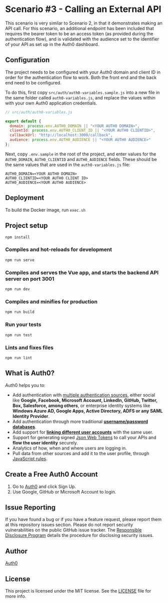 # Scenario #3 - Calling an External API

This scenario is very similar to Scenario 2, in that it demonstrates making an API call. For this scenario, an additional endpoint has been included that requires the bearer token to be an access token (as provided during the authentication flow), and is validated with the audience set to the identifier of your API as set up in the Auth0 dashboard.

## Configuration

The project needs to be configured with your Auth0 domain and client ID in order for the authentication flow to work. Both the front end and the back end need to be configured.

To do this, first copy `src/auth/auth0-variables.sample.js` into a new file in the same folder called `auth0-variables.js`, and replace the values within with your own Auth0 application credentials.

```js
// src/auth/auth0-variables.js

export default {
  domain: process.env.AUTH0_DOMAIN || "<YOUR AUTH0 DOMAIN>",
  clientId: process.env.AUTH0_CLIENT_ID || "<YOUR AUTH0 CLIENTID>",
  callbackUrl: "http://localhost:3000/callback",
  audience: process.env.AUTH0_AUDIENCE || "<YOUR AUTH0 AUDIENCE>"
};
```

Next, copy `.env.sample` in the root of the project, and enter values for the `AUTH0_DOMAIN`, `AUTH0_CLIENTID` and `AUTH0_AUDIENCE` fields. These should be the same values that are used in the `auth0-variables.js` file:

```
AUTH0_DOMAIN=<YOUR AUTH0 DOMAIN>
AUTH0_CLIENTID=<YOUR AUTH0 CLIENT ID>
AUTH0_AUDIENCE=<YOUR AUTH0 AUDIENCE>
```

## Deployment

To build the Docker image, run `exec.sh`

## Project setup

```
npm install
```

### Compiles and hot-reloads for development

```
npm run serve
```

### Compiles and serves the Vue app, and starts the backend API server on port 3001

```
npm run dev
```

### Compiles and minifies for production

```
npm run build
```

### Run your tests

```
npm run test
```

### Lints and fixes files

```
npm run lint
```

## What is Auth0?

Auth0 helps you to:

- Add authentication with [multiple authentication sources](https://docs.auth0.com/identityproviders), either social like **Google, Facebook, Microsoft Account, LinkedIn, GitHub, Twitter, Box, Salesforce, among others**, or enterprise identity systems like **Windows Azure AD, Google Apps, Active Directory, ADFS or any SAML Identity Provider**.
- Add authentication through more traditional **[username/password databases](https://docs.auth0.com/mysql-connection-tutorial)**.
- Add support for **[linking different user accounts](https://docs.auth0.com/link-accounts)** with the same user.
- Support for generating signed [Json Web Tokens](https://docs.auth0.com/jwt) to call your APIs and **flow the user identity** securely.
- Analytics of how, when and where users are logging in.
- Pull data from other sources and add it to the user profile, through [JavaScript rules](https://docs.auth0.com/rules).

## Create a Free Auth0 Account

1. Go to [Auth0](https://auth0.com/signup) and click Sign Up.
2. Use Google, GitHub or Microsoft Account to login.

## Issue Reporting

If you have found a bug or if you have a feature request, please report them at this repository issues section. Please do not report security vulnerabilities on the public GitHub issue tracker. The [Responsible Disclosure Program](https://auth0.com/whitehat) details the procedure for disclosing security issues.

## Author

[Auth0](https://auth0.com)

## License

This project is licensed under the MIT license. See the [LICENSE](../LICENSE) file for more info.
